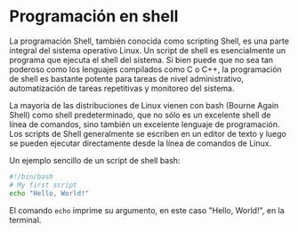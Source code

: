 # Programación en shell

La programación Shell, también conocida como scripting Shell, es una parte integral del sistema operativo Linux. Un script de shell es esencialmente un programa que ejecuta el shell del sistema. Si bien puede que no sea tan poderoso como los lenguajes compilados como C o C++, la programación de shell es bastante potente para tareas de nivel administrativo, automatización de tareas repetitivas y monitoreo del sistema.

La mayoría de las distribuciones de Linux vienen con bash (Bourne Again Shell) como shell predeterminado, que no sólo es un excelente shell de línea de comandos, sino también un excelente lenguaje de programación. Los scripts de Shell generalmente se escriben en un editor de texto y luego se pueden ejecutar directamente desde la línea de comandos de Linux.

Un ejemplo sencillo de un script de shell bash:

```bash
#!/bin/bash
# My first script
echo "Hello, World!"
```

El comando `echo` imprime su argumento, en este caso "Hello, World!", en la terminal.